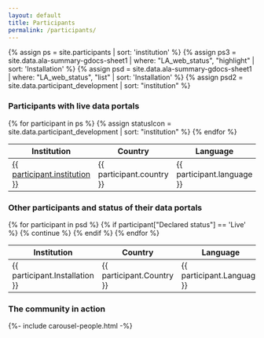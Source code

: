 ```yaml
---
layout: default
title: Participants
permalink: /participants/
---
```

{% assign ps = site.participants | sort: 'institution' %}
{% assign ps3 = site.data.ala-summary-gdocs-sheet1 | where: "LA_web_status", "highlight" | sort: 'Installation' %}
{% assign psd = site.data.ala-summary-gdocs-sheet1 | where: "LA_web_status", "list"  | sort: 'Installation' %}
{% assign psd2 = site.data.participant_development | sort: "institution" %}

### Participants with live data portals

<div class="table-responsive">
    <table class="table table-bordered table-hover"> 
        <thead class="thead-light">
            <tr>
                <th> Institution </th>
                <th> Country </th>
                <th> Language </th>
                <th> Contact </th>
                <th> Year </th>
				<th> Status </th>
            </tr>
        </thead>
        <tbody>
            {% for participant in ps %}
			{% assign statusIcon = site.data.participant_development | sort: "institution" %}
            <tr> 
                <td scope="row" >
                    <a href="{{ participant.url | relative_url }}">
                        {{ participant.institution }}
                    </a>
                </td>
                <td> 
                    {{ participant.country }}
                </td>
                <td>
                    {{ participant.language }}
                </td>
                <td class="column-centered">
					{% if participant.support %}
                    <a href="mailto:{{ participant.support | encode_email }}" title="Contact {{ participant.institution }}"><i class="mdi mdi-email-outline participant-email-icon" aria-hidden="true"></i></a>
                    {% endif %}
                </td>
                <td class="column-centered">
                    {{ participant.year }}
                </td>
				<td title="{{ participant.status | capitalize | replace: "-", " " }}" class="column-centered">
                    <i class="mdi mdi-circle participant-status participant-status-{{ participant.status }}" aria-hidden="true"></i>
				</td>
            </tr>
            {% endfor %}
        </tbody>
    </table>
</div>

### Other participants and status of their data portals

<div class="table-responsive">
    <table class="table table-bordered table-hover">
        <thead class="thead-light">
            <tr>
                <th> Institution </th>
                <th> Country </th>
                <th> Language </th>
                <th> Status </th>
            </tr>
        </thead>
        <tbody>
            {% for participant in psd %}
            {% if participant["Declared status"] == 'Live' %}
            {% continue %}
            {% endif %} 
            <tr> 
                <td scope="row" >
                    {{ participant.Installation }}
                </td>
                <td> 
                    {{ participant.Country }}
                </td>
                <td>
                    {{ participant.Language }}
                </td>
                <td>
                    {{ participant["Declared status"] }}
                </td>
            </tr>
            {% endfor %}
        </tbody>
    </table>
</div>

### The community in action

<section>
{%- include carousel-people.html -%}
</section>
